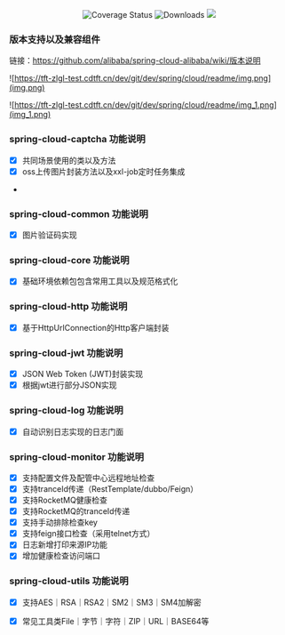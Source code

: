 <p align="center">
 <img src="https://img.shields.io/badge/Spring%20Cloud-2021-blue.svg" alt="Coverage Status">
 <img src="https://img.shields.io/badge/Spring%20Boot-2.7-blue.svg" alt="Downloads">
 <img src="https://img.shields.io/github/license/pig-mesh/pig"/>
</p>

### 版本支持以及兼容组件

链接：https://github.com/alibaba/spring-cloud-alibaba/wiki/版本说明

![https://tft-zlgl-test.cdtft.cn/dev/git/dev/spring/cloud/readme/img.png](img.png)

![https://tft-zlgl-test.cdtft.cn/dev/git/dev/spring/cloud/readme/img_1.png](img_1.png)

### spring-cloud-captcha 功能说明

- [x] 共同场景使用的类以及方法
- [x] oss上传图片封装方法以及xxl-job定时任务集成
- 
### spring-cloud-common 功能说明

- [x] 图片验证码实现

### spring-cloud-core 功能说明

- [x] 基础环境依赖包包含常用工具以及规范格式化

### spring-cloud-http 功能说明

- [x] 基于HttpUrlConnection的Http客户端封装

### spring-cloud-jwt 功能说明

- [x] JSON Web Token (JWT)封装实现
- [x] 根据jwt进行部分JSON实现

### spring-cloud-log 功能说明

- [x] 自动识别日志实现的日志门面

### spring-cloud-monitor 功能说明

- [x] 支持配置文件及配管中心远程地址检查
- [x] 支持tranceId传递（RestTemplate/dubbo/Feign）
- [x] 支持RocketMQ健康检查
- [x] 支持RocketMQ的tranceId传递
- [x] 支持手动排除检查key
- [x] 支持feign接口检查（采用telnet方式）
- [x] 日志新增打印来源IP功能
- [x] 增加健康检查访问端口

### spring-cloud-utils 功能说明

- [x] 支持AES｜RSA｜RSA2｜SM2｜SM3｜SM4加解密
- [x] 常见工具类File｜字节｜字符｜ZIP｜URL｜BASE64等


